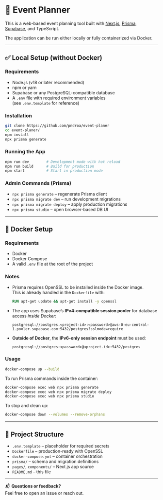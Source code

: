 # 📅 Event Planner

This is a web-based event planning tool built with [Next.js](https://nextjs.org/), [Prisma](https://www.prisma.io/), [Supabase](https://supabase.com/), and TypeScript.

The application can be run either locally or fully containerized via Docker.

---

## ✅ Local Setup (without Docker)

### Requirements

- Node.js (v18 or later recommended)
- npm or yarn
- Supabase or any PostgreSQL-compatible database
- A `.env` file with required environment variables  
  (see `.env.template` for reference)

### Installation

```bash
git clone https://github.com/pndroa/event-planer
cd event-planer/
npm install
npx prisma generate
```

### Running the App

```bash
npm run dev        # Development mode with hot reload
npm run build      # Build for production
npm start          # Start in production mode
```

### Admin Commands (Prisma)

- `npx prisma generate` – regenerate Prisma client
- `npx prisma migrate dev` – run development migrations
- `npx prisma migrate deploy` – apply production migrations
- `npx prisma studio` – open browser-based DB UI

---

## 🐳 Docker Setup

### Requirements

- Docker
- Docker Compose
- A valid `.env` file at the root of the project

### Notes

- Prisma requires OpenSSL to be installed inside the Docker image.  
  This is already handled in the `Dockerfile` with:

  ```Dockerfile
  RUN apt-get update && apt-get install -y openssl
  ```

- The app uses Supabase’s **IPv4-compatible session pooler** for database access _inside Docker_:

  ```
  postgresql://postgres.<project-id>:<password>@aws-0-eu-central-1.pooler.supabase.com:5432/postgres?sslmode=require
  ```

- **Outside of Docker**, the **IPv6-only session endpoint** must be used:
  ```
  postgresql://postgres:<password>@<project-id>:5432/postgres
  ```

### Usage

```bash
docker-compose up --build
```

To run Prisma commands inside the container:

```bash
docker-compose exec web npx prisma generate
docker-compose exec web npx prisma migrate deploy
docker-compose exec web npx prisma studio
```

To stop and clean up:

```bash
docker-compose down --volumes --remove-orphans
```

---

## 📁 Project Structure

- `.env.template` – placeholder for required secrets
- `Dockerfile` – production-ready with OpenSSL
- `docker-compose.yml` – container orchestration
- `prisma/` – schema and migration definitions
- `pages/`, `components/` – Next.js app source
- `README.md` – this file

---

📬 **Questions or feedback?**  
Feel free to open an issue or reach out.
